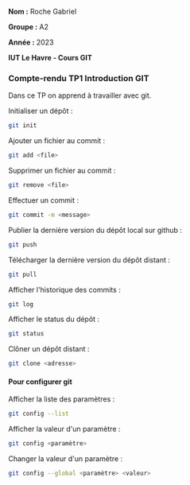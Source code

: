 **Nom :** Roche Gabriel

**Groupe :** A2

**Année :** 2023

**IUT Le Havre - Cours GIT**

### Compte-rendu TP1 Introduction GIT

Dans ce TP on apprend à travailler avec git.

Initialiser un dépôt :
```bash
git init
```

Ajouter un fichier au commit :
```bash
git add <file>
```

Supprimer un fichier au commit :
```bash
git remove <file>
```

Effectuer un commit :
```bash
git commit -m <message> 
```

Publier la dernière version du dépôt local sur github :
```bash
git push
```

Télécharger la dernière version du dépôt distant :
```bash
git pull
```

Afficher l'historique des commits :
```bash
git log
```

Afficher le status du dépôt :
```bash
git status
```

Clôner un dépôt distant :
```bash
git clone <adresse>
```

#### Pour configurer git

Afficher la liste des paramètres :
```bash
git config --list
```

Afficher la valeur d'un paramètre :
```bash
git config <paramètre>
```

Changer la valeur d'un paramètre :
```bash
git config --global <paramètre> <valeur>
```